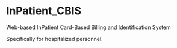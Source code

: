 # InPatient_CBIS
Web-based InPatient Card-Based Billing and Identification System

Specifically for hospitalized personnel.